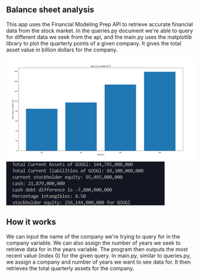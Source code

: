 ## Balance sheet analysis

This app uses the Financial Modeling Prep API to retrieve accurate financial data from the stock market. In the queries.py document we're able to query for different data we seek from the api, and the main.py uses the matplotlib library to plot the quarterly points of a given company. It gives the total asset value in billion dollars for the company. 

![plot](graph.png)  ![terminal view](<terminal view.png>)

## How it works
We can input the name of the company we're trying to query for in the company variable. We can also assign the number of years we seek to retrieve data for in the years variable. The program then outputs the most recent value (index 0) for the given query. In main.py, similar to queries.py, we assign a company and number of years we want to see data for. It then retrieves the total quarterly assets for the company. 
